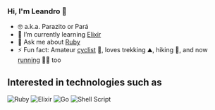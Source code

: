 ### Hi, I'm Leandro 👋

- 🤓 a.k.a. Parazito or Pará
- 🌱 I’m currently learning [Elixir](http://elixir-lang.org)
- 💬 Ask me about [Ruby](https://www.ruby-lang.org)
- ⚡ Fun fact: Amateur [cyclist](https://www.strava.com/athletes/20985328) 🚴, loves trekking ⛰, hiking 🥾, and now [running](https://www.strava.com/athletes/20985328) 🏃‍♂️ too

## Interested in technologies such as

![Ruby](https://img.shields.io/badge/ruby-red?style=for-the-badge&logo=ruby&logoColor=white)
![Elixir](https://img.shields.io/badge/elixir-blueviolet?style=for-the-badge&logo=elixir&logoColor=white)
![Go](https://img.shields.io/badge/go-blue?style=for-the-badge&logo=go&logoColor=white)
![Shell Script](https://img.shields.io/badge/shell_script-%23121011.svg?style=for-the-badge&logo=gnu-bash&logoColor=white)
